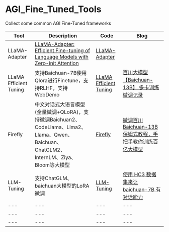 # AGI_Fine_Tuned_Tools
Collect some common AGI Fine-Tuned frameworks

| Tool | Description | Code | Blog | 
| --- | --- | --- | --- |
| LLaMA-Adapter | [LLaMA-Adapter: Efficient Fine-tuning of Language Models with Zero-init Attention](https://arxiv.org/pdf/2303.16199.pdf) | [LLaMA-Adapter](https://github.com/ZrrSkywalker/LLaMA-Adapter) |
| LLaMA Efficient Tuning | 支持Baichuan-7B使用Qlora进行Finetune，支持RLHF，支持WebDemo | [LLaMA Efficient Tuning](https://github.com/hiyouga/LLaMA-Efficient-Tuning) | [百川大模型【Baichuan-13B】 多卡训练微调记录](https://mp.weixin.qq.com/s/EUZA6Lt-OcI170md9lXH1g) | 
| Firefly | 中文对话式大语言模型(全量微调+QLoRA)，支持微调Baichuan2、CodeLlama、Llma2、Llama、Qwen、Baichuan、ChatGLM2、InternLM、Ziya、Bloom等大模型 | [Firefly](https://github.com/yangjianxin1/Firefly) | [微调百川Baichuan-13B保姆式教程，手把手教你训练百亿大模型](https://mp.weixin.qq.com/s/ZBY6kbogHjbCQvZBzNEqag) |
| LLM-Tuning | 支持ChatGLM、baichuan大模型的LoRA微调 | [LLM-Tuning](https://github.com/beyondguo/LLM-Tuning) | [使用 HC3 数据集来让 baichuan-7B 有对话能力](https://zhuanlan.zhihu.com/p/640973286) |
| --- | --- | --- | --- |
| --- | --- | --- | --- |
| --- | --- | --- | --- |
